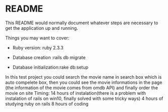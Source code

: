 # README

This README would normally document whatever steps are necessary to get the
application up and running.

Things you may want to cover:

* Ruby version: ruby 2.3.3

* Database creation :rails db migrate  

* Database initialization:rake db:setup

In this test project you could search the movie name in search box which is auto compelete box, then you could see the movie informations in the page (the information of the movie comes from omdb API) and finally order the movie on site
 Timing:
 14 hours of instalation(there is a problem with instalation of rails on win10, finally solved with some tricky ways)
 4 hours of studying ruby on rails
 8 hours of coding

